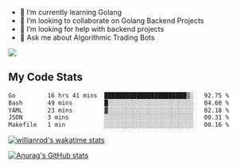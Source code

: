 
- 🌱 I’m currently learning Golang
- 👯 I’m looking to collaborate on Golang Backend Projects
- 🤔 I’m looking for help with backend projects
- 💬 Ask me about Algorithmic Trading Bots

![](https://github-profile-trophy.vercel.app/?username=kevinbarrero)

## My Code Stats

<!--START_SECTION:waka-->

```txt
Go         16 hrs 41 mins  ███████████████████████▒░   92.75 %
Bash       49 mins         █░░░░░░░░░░░░░░░░░░░░░░░░   04.60 %
YAML       23 mins         ▓░░░░░░░░░░░░░░░░░░░░░░░░   02.18 %
JSON       3 mins          ░░░░░░░░░░░░░░░░░░░░░░░░░   00.31 %
Makefile   1 min           ░░░░░░░░░░░░░░░░░░░░░░░░░   00.16 %
```

<!--END_SECTION:waka-->

[![willianrod's wakatime stats](https://github-readme-stats.vercel.app/api/wakatime?username=holdandup&layout=compact&theme=react&custom_title=Wakatime%20All%20Time%20Stats&langs_count=8)](https://github.com/anuraghazra/github-readme-stats)

[![Anurag's GitHub stats](https://github-readme-stats.vercel.app/api?username=Kevinbarrero)](https://github.com/anuraghazra/github-readme-stats)




